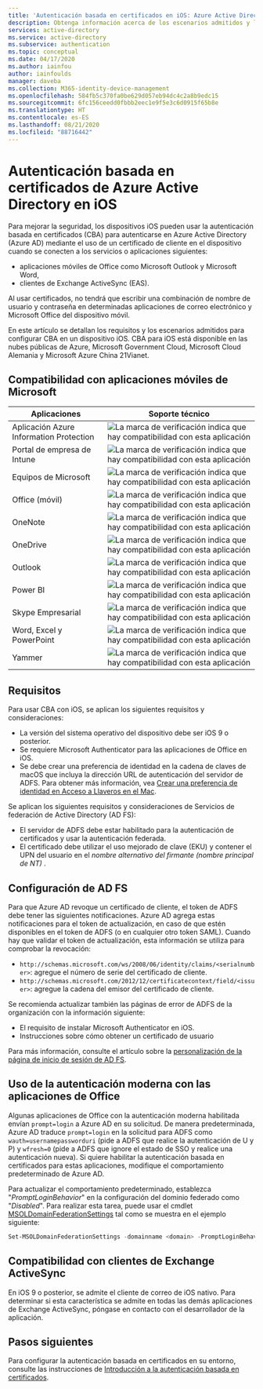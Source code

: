 ```yaml
---
title: 'Autenticación basada en certificados en iOS: Azure Active Directory'
description: Obtenga información acerca de los escenarios admitidos y los requisitos para configurar la autenticación basada en certificados para Azure Active Directory en las soluciones con dispositivos iOS.
services: active-directory
ms.service: active-directory
ms.subservice: authentication
ms.topic: conceptual
ms.date: 04/17/2020
ms.author: iainfou
author: iainfoulds
manager: daveba
ms.collection: M365-identity-device-management
ms.openlocfilehash: 584fb5c370fa0be629d057eb94dc4c2a8b9edc15
ms.sourcegitcommit: 6fc156ceedd0fbbb2eec1e9f5e3c6d0915f65b8e
ms.translationtype: HT
ms.contentlocale: es-ES
ms.lasthandoff: 08/21/2020
ms.locfileid: "88716442"
---
```

# <a name="azure-active-directory-certificate-based-authentication-on-ios"></a>Autenticación basada en certificados de Azure Active Directory en iOS

Para mejorar la seguridad, los dispositivos iOS pueden usar la autenticación basada en certificados (CBA) para autenticarse en Azure Active Directory (Azure AD) mediante el uso de un certificado de cliente en el dispositivo cuando se conecten a los servicios o aplicaciones siguientes:

* aplicaciones móviles de Office como Microsoft Outlook y Microsoft Word,
* clientes de Exchange ActiveSync (EAS).

Al usar certificados, no tendrá que escribir una combinación de nombre de usuario y contraseña en determinadas aplicaciones de correo electrónico y Microsoft Office del dispositivo móvil.

En este artículo se detallan los requisitos y los escenarios admitidos para configurar CBA en un dispositivo iOS. CBA para iOS está disponible en las nubes públicas de Azure, Microsoft Government Cloud, Microsoft Cloud Alemania y Microsoft Azure China 21Vianet.

## <a name="microsoft-mobile-applications-support"></a>Compatibilidad con aplicaciones móviles de Microsoft

| Aplicaciones | Soporte técnico |
| --- | --- |
| Aplicación Azure Information Protection |![La marca de verificación indica que hay compatibilidad con esta aplicación][1] |
| Portal de empresa de Intune |![La marca de verificación indica que hay compatibilidad con esta aplicación][1] |
| Equipos de Microsoft |![La marca de verificación indica que hay compatibilidad con esta aplicación][1] |
| Office (móvil) |![La marca de verificación indica que hay compatibilidad con esta aplicación][1] |
| OneNote |![La marca de verificación indica que hay compatibilidad con esta aplicación][1] |
| OneDrive |![La marca de verificación indica que hay compatibilidad con esta aplicación][1] |
| Outlook |![La marca de verificación indica que hay compatibilidad con esta aplicación][1] |
| Power BI |![La marca de verificación indica que hay compatibilidad con esta aplicación][1] |
| Skype Empresarial |![La marca de verificación indica que hay compatibilidad con esta aplicación][1] |
| Word, Excel y PowerPoint |![La marca de verificación indica que hay compatibilidad con esta aplicación][1] |
| Yammer |![La marca de verificación indica que hay compatibilidad con esta aplicación][1] |

## <a name="requirements"></a>Requisitos

Para usar CBA con iOS, se aplican los siguientes requisitos y consideraciones:

* La versión del sistema operativo del dispositivo debe ser iOS 9 o posterior.
* Se requiere Microsoft Authenticator para las aplicaciones de Office en iOS.
* Se debe crear una preferencia de identidad en la cadena de claves de macOS que incluya la dirección URL de autenticación del servidor de ADFS. Para obtener más información, vea [Crear una preferencia de identidad en Acceso a Llaveros en el Mac](https://support.apple.com/guide/keychain-access/create-an-identity-preference-kyca6343b6c9/mac).

Se aplican los siguientes requisitos y consideraciones de Servicios de federación de Active Directory (AD FS):

* El servidor de ADFS debe estar habilitado para la autenticación de certificados y usar la autenticación federada.
* El certificado debe utilizar el uso mejorado de clave (EKU) y contener el UPN del usuario en el *nombre alternativo del firmante (nombre principal de NT)* .

## <a name="configure-adfs"></a>Configuración de AD FS

Para que Azure AD revoque un certificado de cliente, el token de ADFS debe tener las siguientes notificaciones. Azure AD agrega estas notificaciones para el token de actualización, en caso de que estén disponibles en el token de ADFS (o en cualquier otro token SAML). Cuando hay que validar el token de actualización, esta información se utiliza para comprobar la revocación:

* `http://schemas.microsoft.com/ws/2008/06/identity/claims/<serialnumber>`: agregue el número de serie del certificado de cliente.
* `http://schemas.microsoft.com/2012/12/certificatecontext/field/<issuer>`: agregue la cadena del emisor del certificado de cliente.

Se recomienda actualizar también las páginas de error de ADFS de la organización con la información siguiente:

* El requisito de instalar Microsoft Authenticator en iOS.
* Instrucciones sobre cómo obtener un certificado de usuario

Para más información, consulte el artículo sobre la [personalización de la página de inicio de sesión de AD FS](/previous-versions/windows/it-pro/windows-server-2012-R2-and-2012/dn280950(v=ws.11)).

## <a name="use-modern-authentication-with-office-apps"></a>Uso de la autenticación moderna con las aplicaciones de Office

Algunas aplicaciones de Office con la autenticación moderna habilitada envían `prompt=login` a Azure AD en su solicitud. De manera predeterminada, Azure AD traduce `prompt=login` en la solicitud para ADFS como `wauth=usernamepassworduri` (pide a ADFS que realice la autenticación de U y P) y `wfresh=0` (pide a ADFS que ignore el estado de SSO y realice una autenticación nueva). Si quiere habilitar la autenticación basada en certificados para estas aplicaciones, modifique el comportamiento predeterminado de Azure AD.

Para actualizar el comportamiento predeterminado, establezca "*PromptLoginBehavior*" en la configuración del dominio federado como "*Disabled*". Para realizar esta tarea, puede usar el cmdlet [MSOLDomainFederationSettings](/powershell/module/msonline/set-msoldomainfederationsettings?view=azureadps-1.0) tal como se muestra en el ejemplo siguiente:

```powershell
Set-MSOLDomainFederationSettings -domainname <domain> -PromptLoginBehavior Disabled
```

## <a name="support-for-exchange-activesync-clients"></a>Compatibilidad con clientes de Exchange ActiveSync

En iOS 9 o posterior, se admite el cliente de correo de iOS nativo. Para determinar si esta característica se admite en todas las demás aplicaciones de Exchange ActiveSync, póngase en contacto con el desarrollador de la aplicación.

## <a name="next-steps"></a>Pasos siguientes

Para configurar la autenticación basada en certificados en su entorno, consulte las instrucciones de [Introducción a la autenticación basada en certificados](active-directory-certificate-based-authentication-get-started.md).

<!--Image references-->
[1]: ./media/active-directory-certificate-based-authentication-ios/ic195031.png